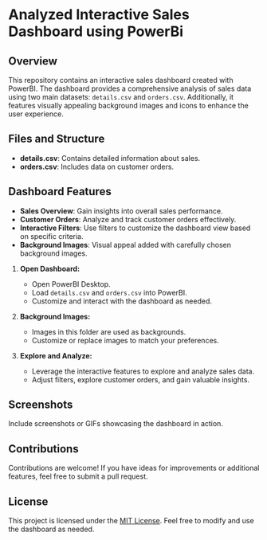 # Analyzed Interactive Sales Dashboard using PowerBi

## Overview
This repository contains an interactive sales dashboard created with PowerBI. The dashboard provides a comprehensive analysis of sales data using two main datasets: `details.csv` and `orders.csv`. Additionally, it features visually appealing background images and icons to enhance the user experience.

## Files and Structure
- **details.csv**: Contains detailed information about sales.
- **orders.csv**: Includes data on customer orders.

## Dashboard Features
- **Sales Overview**: Gain insights into overall sales performance.
- **Customer Orders**: Analyze and track customer orders effectively.
- **Interactive Filters**: Use filters to customize the dashboard view based on specific criteria.
- **Background Images**: Visual appeal added with carefully chosen background images.


1. **Open Dashboard:**
   - Open PowerBI Desktop.
   - Load `details.csv` and `orders.csv` into PowerBI.
   - Customize and interact with the dashboard as needed.

2. **Background Images:**
   - Images in this folder are used as backgrounds.
   - Customize or replace images to match your preferences.

3. **Explore and Analyze:**
   - Leverage the interactive features to explore and analyze sales data.
   - Adjust filters, explore customer orders, and gain valuable insights.

## Screenshots
Include screenshots or GIFs showcasing the dashboard in action.

## Contributions
Contributions are welcome! If you have ideas for improvements or additional features, feel free to submit a pull request.

## License
This project is licensed under the [MIT License](LICENSE). Feel free to modify and use the dashboard as needed.
